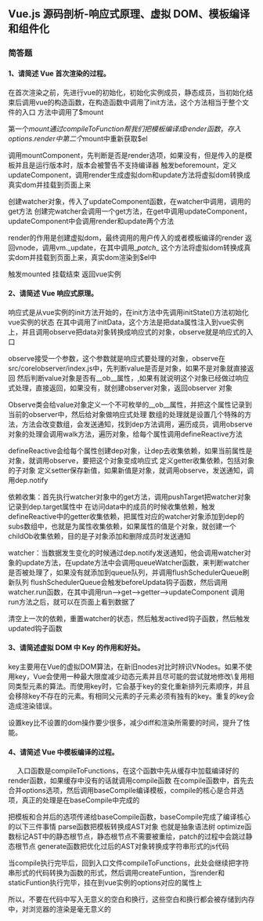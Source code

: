 ## Vue.js 源码剖析-响应式原理、虚拟 DOM、模板编译和组件化

### 简答题

#### 1、请简述 Vue 首次渲染的过程。


在首次渲染之前，先进行vue的初始化，初始化实例成员，静态成员，当初始化结束后调用vue的构造函数，在构造函数中调用了init方法，这个方法相当于整个文件的入口
方法中调用了$mount

第一个$mount通过compileToFunction帮我们把模板编译成render函数，存入options.render中
第二个$mount中重新获取$el

调用mountComponent，先判断是否是render选项，如果没有，但是传入的是模板并且是运行版本时，版本会被警告不支持编译器
触发beforemount，定义updateComponent，调用render生成虚拟dom和update方法将虚拟dom转换成真实dom并挂载到页面上来

创建watcher对象，传入了updateComponent函数，在watcher中调用，调用的get方法
创建完watcher会调用一个get方法，在get中调用updateComponent，updateComponent中会调用render和update两个方法

render的作用是创建虚拟dom，最终调用的用户传入的或者模板编译的render
返回vnode，调用vm.\_update，在其中调用\__patch__ 这个方法将虚拟dom转换成真实dom并挂载到页面上来，真实dom渲染到$el中

触发mounted 挂载结束 返回vue实例


#### 2、请简述 Vue 响应式原理。


响应式是从vue实例的init方法开始的，在init方法中先调用initState()方法初始化vue实例的状态
在其中调用了initData，这个方法是把data属性注入到vue实例上，并且调用observe把data对象转换成响应式的对象，observe就是响应式的入口

observe接受一个参数，这个参数就是响应式要处理的对象，observe在src/corelobserver/index.js中，先判断value是否是对象，如果不是对象就直接返回
然后判断value对象是否有\__ob__属性，,如果有就说明这个对象已经做过响应式处理，直接返回，如果没有，就创建observer对象，返回observer 对象

Observe类会给value对象定义一个不可枚举的\__ob__属性，并把这个属性记录到当前的observer中，然后给对象做响应式处理
数组的处理就是设置几个特殊的方法，方法会改变数组，会发送通知，找到dep方法调用，遍历成员，调用observe
对象的处理会调用walk方法，遍历对象，给每个属性调用defineReactive方法

defineReactive会给每个属性创建dep对象，让dep去收集依赖，如果当前属性是对象，就调用observe，要把这个对象变成响应式
定义getter收集依赖，包括对象的子对象
定义setter保存新值，如果新值是对象，就调用observe，发送通知，调用dep.notify

依赖收集：首先执行watcher对象中的get方法，调用pushTarget把watcher对象记录到dep.target属性中
在访问data中的成员的时候收集依赖，触发defineReactive中的getter收集依赖，把属性对应的watcher对象添加到dep的subs数组中，也就是为属性收集依赖，如果属性的值是个对象，就创建一个childOb收集依赖，目的是子对象添加和删除成员时发送通知

watcher：当数据发生变化的时候通过dep.notify发送通知，他会调用watcher对象的update方法，在update方法中会调用queueWatcher函数，来判断watcher是否被处理了，如果没有就添加到queue队列，并调用flushSchedulerQueue刷新队列
flushSchedulerQueue会触发beforeUpdata钩子函数，然后调用watcher.run函数，在其中调用run-->get-->getter-->updateComponent
调用run方法之后，就可以在页面上看到数据了

清空上一次的依赖，重置watcher的状态，然后触发actived钩子函数，然后触发updated钩子函数
　

#### 3、请简述虚拟 DOM 中 Key 的作用和好处。


key主要用在Vue的虚拟DOM算法，在新旧nodes对比时辨识VNodes。如果不使用key，Vue会使用一种最大限度减少动态元素并且尽可能的尝试就地修改\复用相同类型元素的算法。而使用key时，它会基于key的变化重新排列元素顺序，并且会移除key不存在的元素。有相同父元素的子元素必须有独有的key。重复的key会造成渲染错误。

设置key比不设置的dom操作要少很多，减少diff和渲染所需要的时间，提升了性能。


#### 4、请简述 Vue 中模板编译的过程。

　
 入口函数是compileToFunctions，在这个函数中先从缓存中加载编译好的render函数，如果缓存中没有的话就调用compile函数
 在compile函数中，首先去合并options选项，然后调用baseCompile编译模板，compile的核心是合并选项，真正的处理是在baseCompile中完成的

 把模板和合并后的选项传递给baseCompile函数，baseCompile完成了编译核心的以下三件事情
 parse函数把模板转换成AST对象 也就是抽象语法树
 optimize函数标记AST中的静态根节点，静态根节点不需要被重绘，patch的过程中会跳过静态根节点
 generate函数把优化过后的AST对象转换成字符串形式的js代码

 当compile执行完毕后，回到入口文件compileToFunctions，此处会继续把字符串形式的代码转换为函数的形式，然后调用createFuntion，当render和staticFuntion执行完毕，挂在到vue实例的options对应的属性上
 
 所以，不要在代码中写入无意义的空白和换行，这些空白和换行都会被存储到内存中，对浏览器的渲染是毫无意义的
 

　

　